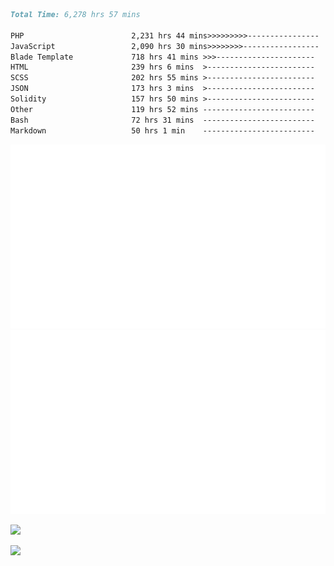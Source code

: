 <!--START_SECTION:waka-->

```markdown
Total Time: 6,278 hrs 57 mins

PHP                        2,231 hrs 44 mins>>>>>>>>>----------------   34.88 %
JavaScript                 2,090 hrs 30 mins>>>>>>>>-----------------   32.67 %
Blade Template             718 hrs 41 mins >>>----------------------   11.23 %
HTML                       239 hrs 6 mins  >------------------------   03.74 %
SCSS                       202 hrs 55 mins >------------------------   03.17 %
JSON                       173 hrs 3 mins  >------------------------   02.70 %
Solidity                   157 hrs 50 mins >------------------------   02.47 %
Other                      119 hrs 52 mins -------------------------   01.87 %
Bash                       72 hrs 31 mins  -------------------------   01.13 %
Markdown                   50 hrs 1 min    -------------------------   00.78 %
```

<!--END_SECTION:waka-->

![](https://raw.githubusercontent.com/DrMaxis/github-stats-transparent/output/generated/overview.svg)
![](https://raw.githubusercontent.com/DrMaxis/github-stats-transparent/output/generated/languages.svg)

![](https://git-readme-stats-drmaxis-projects.vercel.app/api?username=drmaxis&show_icons=true&theme=outrun&count_private=true&show=reviews,discussions_started,discussions_answered,prs_merged,prs_merged_percentage&custom_title=2024%20Github%20Rank)
 
<a href="https://count.getloli.com/"><img src="https://count.getloli.com/get/@:maxis-the-alchemist?theme=rule34"></a>
<!-- https://count.getloli.com/get/@alchemist?theme=rule34 -->
<br>
